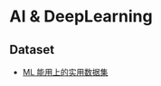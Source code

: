 # AI & DeepLearning

## Dataset

* [ML 能用上的实用数据集](https://mp.weixin.qq.com/s?__biz=MzA4MjEyNTA5Mw==&mid=2652565181&idx=1&sn=19a8e227b0dc56e36a1173e43481bb62&chksm=8464c6f7b3134fe124ddbb5ce9a603465ef5b662509245d69093e831191cf2bfd522c30c7f07&mpshare=1)
